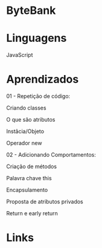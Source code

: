 # ByteBank

# Linguagens

JavaScript

# Aprendizados

01 - Repetição de código:

Criando classes

O que são atributos

Instâcia/Objeto

Operador new

02 - Adicionando Comportamentos:

Criação de métodos

Palavra chave this

Encapsulamento

Proposta de atributos privados

Return e early return



# Links

